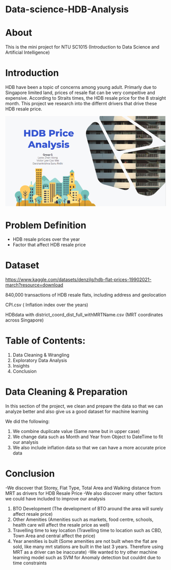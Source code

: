 # Data-science-HDB-Analysis
# About 
This is the mini project for NTU SC1015 (Introduction to Data Science and Artificial Intelligence)

# Introduction
HDB have been a topic of concerns among young adult. Primarly due to Singapore limited land, prices of resale flat can be very compeitive and expensive. According to Straits times, the HDB resale price for the 8 straight month. This project we research into the differnt drivers that drive these HDB resale price. 

![This is an image](image/Introduction.PNG)



# Problem Definition
- HDB resale prices over the year
- Factor that affect HDB resale price

# Dataset

https://www.kaggle.com/datasets/denzilg/hdb-flat-prices-19902021-march?resource=download

840,000 transactions of HDB resale flats, including address and geolocation

CPI.csv ( Inflation index over the years)

HDBdata with district_coord_dist_full_withMRTName.csv (MRT coordinates across Singapore)

# Table of Contents: 

1. Data Cleaning & Wrangling
2. Exploratory Data Analysis
3. Insights
4. Conclusion

# Data Cleaning & Preparation
In this section of the project, we clean and prepare the data so that we can analyze better and also give us a good dataset for machine learning

We did the following:
1. We combine duplicate value (Same name but in upper case)
2. We change data such as Month and Year from Object to DateTime to fit our analysis
3. We also include inflation data so that we can have a more accurate price data


# Conclusion 
-We discover that Storey, Flat Type, Total Area and Walking distance from MRT as drivers for HDB Resale Price
-We also discover many other factors we could have included to improve our analysis
  1. BTO Development (The development of BTO around the area will surely affect resale price)
  2. Other Amenities (Amenities such as markets, food centre, schools, health care will affect the resale price as well)
  3. Travelling time to key location (Travelling time to location such as CBD, Town Area and central affect the price)
  4. Year anenities is built (Some amenities are not built when the flat are sold, like many mrt stations are built in the last 3 years. Therefore using MRT as a          driver can be inaccurate)
 -We wanted to try other machine learning model such as SVM for Anomaly detection but couldnt due to time constraints
  


